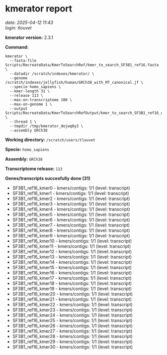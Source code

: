 # kmerator report
*date: 2025-04-12 11:43*  
*login: tlouvet*

**kmerator version:** 2.3.1

**Command:**

```
kmerator \
  --fasta-file Scripts/RecreateData/KmerToSearchRef/kmer_to_search_SF3B1_ref16.fasta \
  --datadir /scratch/indexes/kmerator/ \
  --genome /scratch/indexes/jellyfish/human/GRCh38_with_MT_canonical.jf \
  --specie homo_sapiens \
  --kmer-length 31 \
  --release 113 \
  --max-on-transcriptome 100 \
  --max-on-genome 1 \
  --output Scripts/RecreateData/KmerToSearchRefOutput/kmer_to_search_SF3B1_ref16_output \
  --thread 1 \
  --tmpdir /tmp/kmerator_dejwq8y3 \
  --assembly GRCh38
```

**Working directory:** `/scratch/users/tlouvet`

**Specie:** `homo_sapiens`

**Assembly:** `GRCh38`

**Transcriptome release:** `113`

**Genes/transcripts succesfully done (31)**

- SF3B1_ref16_kmer0 - kmers/contigs: 1/1 (level: transcript)
- SF3B1_ref16_kmer1 - kmers/contigs: 1/1 (level: transcript)
- SF3B1_ref16_kmer2 - kmers/contigs: 1/1 (level: transcript)
- SF3B1_ref16_kmer3 - kmers/contigs: 1/1 (level: transcript)
- SF3B1_ref16_kmer4 - kmers/contigs: 1/1 (level: transcript)
- SF3B1_ref16_kmer5 - kmers/contigs: 1/1 (level: transcript)
- SF3B1_ref16_kmer6 - kmers/contigs: 1/1 (level: transcript)
- SF3B1_ref16_kmer7 - kmers/contigs: 1/1 (level: transcript)
- SF3B1_ref16_kmer8 - kmers/contigs: 1/1 (level: transcript)
- SF3B1_ref16_kmer9 - kmers/contigs: 1/1 (level: transcript)
- SF3B1_ref16_kmer10 - kmers/contigs: 1/1 (level: transcript)
- SF3B1_ref16_kmer11 - kmers/contigs: 1/1 (level: transcript)
- SF3B1_ref16_kmer12 - kmers/contigs: 1/1 (level: transcript)
- SF3B1_ref16_kmer13 - kmers/contigs: 1/1 (level: transcript)
- SF3B1_ref16_kmer14 - kmers/contigs: 1/1 (level: transcript)
- SF3B1_ref16_kmer15 - kmers/contigs: 1/1 (level: transcript)
- SF3B1_ref16_kmer16 - kmers/contigs: 1/1 (level: transcript)
- SF3B1_ref16_kmer17 - kmers/contigs: 1/1 (level: transcript)
- SF3B1_ref16_kmer18 - kmers/contigs: 1/1 (level: transcript)
- SF3B1_ref16_kmer19 - kmers/contigs: 1/1 (level: transcript)
- SF3B1_ref16_kmer20 - kmers/contigs: 1/1 (level: transcript)
- SF3B1_ref16_kmer21 - kmers/contigs: 1/1 (level: transcript)
- SF3B1_ref16_kmer22 - kmers/contigs: 1/1 (level: transcript)
- SF3B1_ref16_kmer23 - kmers/contigs: 1/1 (level: transcript)
- SF3B1_ref16_kmer24 - kmers/contigs: 1/1 (level: transcript)
- SF3B1_ref16_kmer25 - kmers/contigs: 1/1 (level: transcript)
- SF3B1_ref16_kmer26 - kmers/contigs: 1/1 (level: transcript)
- SF3B1_ref16_kmer27 - kmers/contigs: 1/1 (level: transcript)
- SF3B1_ref16_kmer28 - kmers/contigs: 1/1 (level: transcript)
- SF3B1_ref16_kmer29 - kmers/contigs: 1/1 (level: transcript)
- SF3B1_ref16_kmer30 - kmers/contigs: 1/1 (level: transcript)
